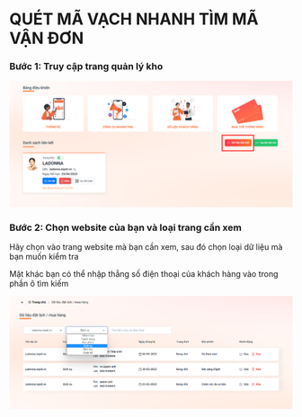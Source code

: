 # QUÉT MÃ VẠCH NHANH TÌM MÃ VẬN ĐƠN



### Bước 1: Truy cập trang quản lý kho

![](<../.gitbook/assets/image (20).png>)

### Bước 2: Chọn website của bạn và loại trang cần xem

Hãy chọn vào trang website mà bạn cần xem, sau đó chọn loại dữ liệu mà bạn muốn kiểm tra

Mặt khác bạn có thể nhập thẳng số điện thoại của khách hàng vào trong phần ô tìm kiếm&#x20;

![](<../.gitbook/assets/image (3) (2) (1).png>)

